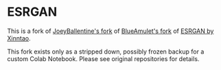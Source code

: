 # ESRGAN

This is a fork of [JoeyBallentine's fork](https://github.com/JoeyBallentine/ESRGAN) of [BlueAmulet's fork](https://github.com/BlueAmulet/ESRGAN) of [ESRGAN by Xinntao](https://github.com/xinntao/ESRGAN).

This fork exists only as a stripped down, possibly frozen backup for a custom Colab Notebook. Please see original repositories for details.
